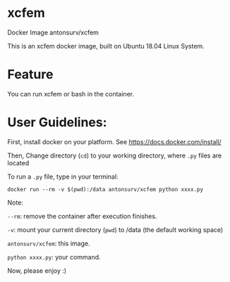 # xcfem
Docker Image antonsurv/xcfem

This is an xcfem docker image, built on Ubuntu 18.04 Linux System.

# Feature
You can run xcfem or bash in the container.

# User Guidelines:
First, install docker on your platform. See https://docs.docker.com/install/

Then, Change directory (```cd```) to your working directory, where ```.py``` files are located

To run a ```.py``` file, type in your terminal:
```
docker run --rm -v $(pwd):/data antonsurv/xcfem python xxxx.py
```
Note:

```--rm```: remove the container after execution finishes.

```-v```: mount your current directory (```pwd```) to /data (the default working space)

```antonsurv/xcfem```: this image.

```python xxxx.py```: your command.


Now, please enjoy :)
